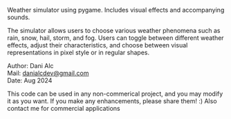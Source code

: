Weather simulator using pygame. Includes visual effects and accompanying sounds. 

The simulator allows users to choose various weather phenomena such as rain, snow, hail, storm, and fog. 
Users can toggle between different weather effects, adjust their characteristics, and choose between visual representations in pixel style or in regular shapes. 


Author: Dani Alc           
Mail: danialcdev@gmail.com          
Date: Aug 2024           

This code can be used in any non-commerical project, and you may modify it as you want. 
If you make any enhancements, please share them! :)
Also contact me for commercial applications
